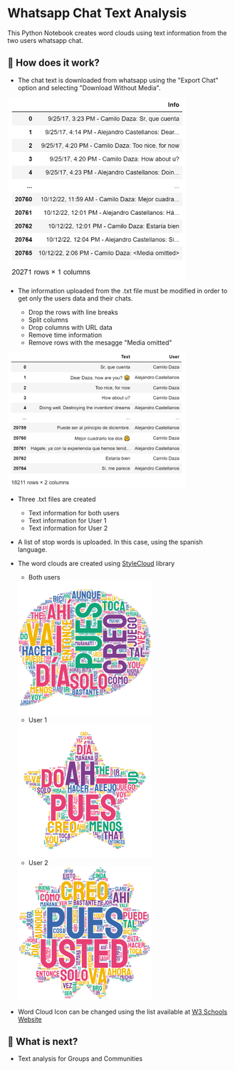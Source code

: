 # Whatsapp Chat Text Analysis

This Python Notebook creates word clouds using text information from the two users whatsapp chat.

## 🔰 How does it work?

- The chat text is downloaded from whatsapp using the "Export Chat" option and selecting "Download Without Media".

<img src = "https://github.com/alejo1630/whatsapp_text/blob/main/Images_Readme/1.png" width="400" >


- The information uploaded from the .txt file must be modified in order to get only the users data and their chats.

  - Drop the rows with line breaks
  - Split columns
  - Drop columns with URL data
  - Remove time information
  - Remove rows with the mesagge "Media omitted"
 
 <img src = "https://github.com/alejo1630/whatsapp_text/blob/main/Images_Readme/2.png" width="400" >

- Three .txt files are created
  - Text information for both users
  - Text information for User 1
  - Text information for User 2
- A list of stop words is uploaded. In this case, using the spanish language.
- The word clouds are created using [StyleCloud](https://towardsdatascience.com/generate-modern-stylish-wordcloud-with-stylecloud-9cbb059696d2) library
  - Both users
   <img src = "https://github.com/alejo1630/whatsapp_text/blob/main/Images_Readme/both.png" width="300" >
   
  - User 1
   <img src = "https://github.com/alejo1630/whatsapp_text/blob/main/Images_Readme/u1.png" width="300" >
   
  - User 2
   <img src = "https://github.com/alejo1630/whatsapp_text/blob/main/Images_Readme/u2.png" width="300" >

- Word Cloud Icon can be changed using the list available at [W3 Schools Website](https://www.w3schools.com/icons/default.asp)

## 🔶 What is next?
- Text analysis for Groups and Communities
